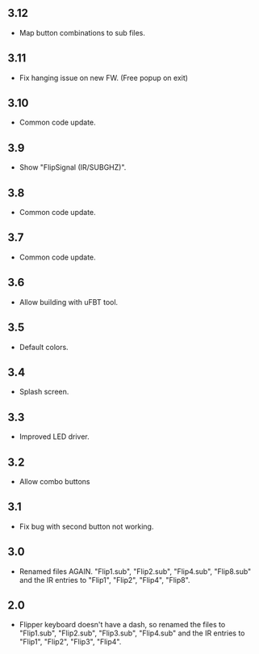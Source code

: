 ## 3.12
 - Map button combinations to sub files.
## 3.11
 - Fix hanging issue on new FW. (Free popup on exit)
## 3.10
 - Common code update.
## 3.9
 - Show "FlipSignal (IR/SUBGHZ)".
## 3.8
 - Common code update.
## 3.7
 - Common code update.
## 3.6
 - Allow building with uFBT tool.
## 3.5
 - Default colors.
## 3.4
 - Splash screen.
## 3.3
 - Improved LED driver.
## 3.2
 - Allow combo buttons
## 3.1
 - Fix bug with second button not working.
## 3.0
 - Renamed files AGAIN.  "Flip1.sub", "Flip2.sub", "Flip4.sub", "Flip8.sub" and the IR entries to "Flip1", "Flip2", "Flip4", "Flip8".
## 2.0
 - Flipper keyboard doesn't have a dash, so renamed the files to "Flip1.sub", "Flip2.sub", "Flip3.sub", "Flip4.sub" and the IR entries to "Flip1", "Flip2", "Flip3", "Flip4".